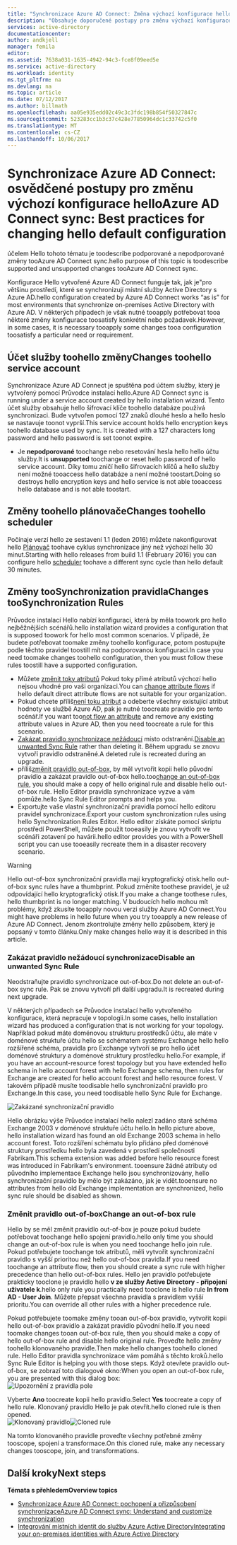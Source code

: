 ```yaml
---
title: "Synchronizace Azure AD Connect: Změna výchozí konfigurace hello | Microsoft Docs"
description: "Obsahuje doporučené postupy pro změnu výchozí konfigurace hello synchronizace Azure AD Connect."
services: active-directory
documentationcenter: 
author: andkjell
manager: femila
editor: 
ms.assetid: 7638a031-1635-4942-94c3-fce8f09eed5e
ms.service: active-directory
ms.workload: identity
ms.tgt_pltfrm: na
ms.devlang: na
ms.topic: article
ms.date: 07/12/2017
ms.author: billmath
ms.openlocfilehash: aa05e935edd02c49c3c3fdc198b854f50327847c
ms.sourcegitcommit: 523283cc1b3c37c428e77850964dc1c33742c5f0
ms.translationtype: MT
ms.contentlocale: cs-CZ
ms.lasthandoff: 10/06/2017
---
```

# <a name="azure-ad-connect-sync-best-practices-for-changing-hello-default-configuration"></a><span data-ttu-id="d620a-103">Synchronizace Azure AD Connect: osvědčené postupy pro změnu výchozí konfigurace hello</span><span class="sxs-lookup"><span data-stu-id="d620a-103">Azure AD Connect sync: Best practices for changing hello default configuration</span></span>
<span data-ttu-id="d620a-104">účelem Hello tohoto tématu je toodescribe podporované a nepodporované změny tooAzure AD Connect sync.</span><span class="sxs-lookup"><span data-stu-id="d620a-104">hello purpose of this topic is toodescribe supported and unsupported changes tooAzure AD Connect sync.</span></span>

<span data-ttu-id="d620a-105">Konfigurace Hello vytvořené Azure AD Connect funguje tak, jak je"pro většinu prostředí, které se synchronizují místní služby Active Directory s Azure AD.</span><span class="sxs-lookup"><span data-stu-id="d620a-105">hello configuration created by Azure AD Connect works “as is” for most environments that synchronize on-premises Active Directory with Azure AD.</span></span> <span data-ttu-id="d620a-106">V některých případech je však nutné tooapply potřebovat tooa některé změny konfigurace toosatisfy konkrétní nebo požadavek.</span><span class="sxs-lookup"><span data-stu-id="d620a-106">However, in some cases, it is necessary tooapply some changes tooa configuration toosatisfy a particular need or requirement.</span></span>

## <a name="changes-toohello-service-account"></a><span data-ttu-id="d620a-107">Účet služby toohello změny</span><span class="sxs-lookup"><span data-stu-id="d620a-107">Changes toohello service account</span></span>
<span data-ttu-id="d620a-108">Synchronizace Azure AD Connect je spuštěna pod účtem služby, který je vytvořený pomocí Průvodce instalací hello.</span><span class="sxs-lookup"><span data-stu-id="d620a-108">Azure AD Connect sync is running under a service account created by hello installation wizard.</span></span> <span data-ttu-id="d620a-109">Tento účet služby obsahuje hello šifrovací klíče toohello databáze používá synchronizaci. Bude vytvořen pomocí 127 znaků dlouhé heslo a hello heslo se nastavuje toonot vyprší.</span><span class="sxs-lookup"><span data-stu-id="d620a-109">This service account holds hello encryption keys toohello database used by sync. It is created with a 127 characters long password and hello password is set toonot expire.</span></span>

* <span data-ttu-id="d620a-110">Je **nepodporované** toochange nebo resetování hesla hello hello účtu služby.</span><span class="sxs-lookup"><span data-stu-id="d620a-110">It is **unsupported** toochange or reset hello password of hello service account.</span></span> <span data-ttu-id="d620a-111">Díky tomu zničí hello šifrovacích klíčů a hello služby není možné tooaccess hello databáze a není možné toostart.</span><span class="sxs-lookup"><span data-stu-id="d620a-111">Doing so destroys hello encryption keys and hello service is not able tooaccess hello database and is not able toostart.</span></span>

## <a name="changes-toohello-scheduler"></a><span data-ttu-id="d620a-112">Změny toohello plánovače</span><span class="sxs-lookup"><span data-stu-id="d620a-112">Changes toohello scheduler</span></span>
<span data-ttu-id="d620a-113">Počínaje verzí hello ze sestavení 1.1 (leden 2016) můžete nakonfigurovat hello [Plánovač](active-directory-aadconnectsync-feature-scheduler.md) toohave cyklus synchronizace jiný než výchozí hello 30 minut.</span><span class="sxs-lookup"><span data-stu-id="d620a-113">Starting with hello releases from build 1.1 (February 2016) you can configure hello [scheduler](active-directory-aadconnectsync-feature-scheduler.md) toohave a different sync cycle than hello default 30 minutes.</span></span>

## <a name="changes-toosynchronization-rules"></a><span data-ttu-id="d620a-114">Změny tooSynchronization pravidla</span><span class="sxs-lookup"><span data-stu-id="d620a-114">Changes tooSynchronization Rules</span></span>
<span data-ttu-id="d620a-115">Průvodce instalací Hello nabízí konfiguraci, která by měla toowork pro hello nejběžnějších scénářů.</span><span class="sxs-lookup"><span data-stu-id="d620a-115">hello installation wizard provides a configuration that is supposed toowork for hello most common scenarios.</span></span> <span data-ttu-id="d620a-116">V případě, že budete potřebovat toomake změny toohello konfigurace, potom postupujte podle těchto pravidel toostill mít na podporovanou konfiguraci.</span><span class="sxs-lookup"><span data-stu-id="d620a-116">In case you need toomake changes toohello configuration, then you must follow these rules toostill have a supported configuration.</span></span>

* <span data-ttu-id="d620a-117">Můžete [změnit toky atributů](active-directory-aadconnectsync-change-the-configuration.md#other-common-attribute-flow-changes) Pokud toky přímé atributů výchozí hello nejsou vhodné pro vaši organizaci.</span><span class="sxs-lookup"><span data-stu-id="d620a-117">You can [change attribute flows](active-directory-aadconnectsync-change-the-configuration.md#other-common-attribute-flow-changes) if hello default direct attribute flows are not suitable for your organization.</span></span>
* <span data-ttu-id="d620a-118">Pokud chcete příliš[není toku atribut](active-directory-aadconnectsync-change-the-configuration.md#do-not-flow-an-attribute) a odeberte všechny existující atribut hodnoty ve službě Azure AD, pak je nutné toocreate pravidlo pro tento scénář.</span><span class="sxs-lookup"><span data-stu-id="d620a-118">If you want too[not flow an attribute](active-directory-aadconnectsync-change-the-configuration.md#do-not-flow-an-attribute) and remove any existing attribute values in Azure AD, then you need toocreate a rule for this scenario.</span></span>
* <span data-ttu-id="d620a-119">[Zakázat pravidlo synchronizace nežádoucí](#disable-an-unwanted-sync-rule) místo odstranění.</span><span class="sxs-lookup"><span data-stu-id="d620a-119">[Disable an unwanted Sync Rule](#disable-an-unwanted-sync-rule) rather than deleting it.</span></span> <span data-ttu-id="d620a-120">Během upgradu se znovu vytvoří pravidlo odstraněné.</span><span class="sxs-lookup"><span data-stu-id="d620a-120">A deleted rule is recreated during an upgrade.</span></span>
* <span data-ttu-id="d620a-121">příliš[změnit pravidlo out-of-box](#change-an-out-of-box-rule), by měl vytvořit kopii hello původní pravidlo a zakázat pravidlo out-of-box hello.</span><span class="sxs-lookup"><span data-stu-id="d620a-121">too[change an out-of-box rule](#change-an-out-of-box-rule), you should make a copy of hello original rule and disable hello out-of-box rule.</span></span> <span data-ttu-id="d620a-122">Hello Editor pravidla synchronizace vyzve a vám pomůže.</span><span class="sxs-lookup"><span data-stu-id="d620a-122">hello Sync Rule Editor prompts and helps you.</span></span>
* <span data-ttu-id="d620a-123">Exportujte vaše vlastní synchronizační pravidla pomocí hello editoru pravidel synchronizace.</span><span class="sxs-lookup"><span data-stu-id="d620a-123">Export your custom synchronization rules using hello Synchronization Rules Editor.</span></span> <span data-ttu-id="d620a-124">Hello editor získáte pomocí skriptu prostředí PowerShell, můžete použít tooeasily je znovu vytvořit ve scénáři zotavení po havárii.</span><span class="sxs-lookup"><span data-stu-id="d620a-124">hello editor provides you with a PowerShell script you can use tooeasily recreate them in a disaster recovery scenario.</span></span>

> [!WARNING]
> <span data-ttu-id="d620a-125">Hello out-of-box synchronizační pravidla mají kryptografický otisk.</span><span class="sxs-lookup"><span data-stu-id="d620a-125">hello out-of-box sync rules have a thumbprint.</span></span> <span data-ttu-id="d620a-126">Pokud změníte toothese pravidel, je už odpovídající hello kryptografický otisk.</span><span class="sxs-lookup"><span data-stu-id="d620a-126">If you make a change toothese rules, hello thumbprint is no longer matching.</span></span> <span data-ttu-id="d620a-127">V budoucích hello mohou mít problémy, když zkusíte tooapply novou verzi služby Azure AD Connect.</span><span class="sxs-lookup"><span data-stu-id="d620a-127">You might have problems in hello future when you try tooapply a new release of Azure AD Connect.</span></span> <span data-ttu-id="d620a-128">Jenom zkontrolujte změny hello způsobem, který je popsaný v tomto článku.</span><span class="sxs-lookup"><span data-stu-id="d620a-128">Only make changes hello way it is described in this article.</span></span>

### <a name="disable-an-unwanted-sync-rule"></a><span data-ttu-id="d620a-129">Zakázat pravidlo nežádoucí synchronizace</span><span class="sxs-lookup"><span data-stu-id="d620a-129">Disable an unwanted Sync Rule</span></span>
<span data-ttu-id="d620a-130">Neodstraňujte pravidlo synchronizace out-of-box.</span><span class="sxs-lookup"><span data-stu-id="d620a-130">Do not delete an out-of-box sync rule.</span></span> <span data-ttu-id="d620a-131">Pak se znovu vytvoří při další upgradu.</span><span class="sxs-lookup"><span data-stu-id="d620a-131">It is recreated during next upgrade.</span></span>

<span data-ttu-id="d620a-132">V některých případech se Průvodce instalací hello vytvořeného konfigurace, která nepracuje v topologii.</span><span class="sxs-lookup"><span data-stu-id="d620a-132">In some cases, hello installation wizard has produced a configuration that is not working for your topology.</span></span> <span data-ttu-id="d620a-133">Například pokud máte doménovou strukturu prostředků účtu, ale máte v doménové struktuře účtu hello se schématem systému Exchange hello hello rozšířené schéma, pravidla pro Exchange vytvoří se pro hello účet doménové struktury a doménové struktury prostředku hello.</span><span class="sxs-lookup"><span data-stu-id="d620a-133">For example, if you have an account-resource forest topology but you have extended hello schema in hello account forest with hello Exchange schema, then rules for Exchange are created for hello account forest and hello resource forest.</span></span> <span data-ttu-id="d620a-134">V takovém případě musíte toodisable hello synchronizační pravidlo pro Exchange.</span><span class="sxs-lookup"><span data-stu-id="d620a-134">In this case, you need toodisable hello Sync Rule for Exchange.</span></span>

![Zakázané synchronizační pravidlo](./media/active-directory-aadconnectsync-best-practices-changing-default-configuration/exchangedisabledrule.png)

<span data-ttu-id="d620a-136">Hello obrázku výše Průvodce instalací hello nalezl zadáno staré schéma Exchange 2003 v doménové struktuře účtu hello.</span><span class="sxs-lookup"><span data-stu-id="d620a-136">In hello picture above, hello installation wizard has found an old Exchange 2003 schema in hello account forest.</span></span> <span data-ttu-id="d620a-137">Toto rozšíření schématu bylo přidáno před doménové struktury prostředku hello byla zavedená v prostředí společnosti Fabrikam.</span><span class="sxs-lookup"><span data-stu-id="d620a-137">This schema extension was added before hello resource forest was introduced in Fabrikam's environment.</span></span> <span data-ttu-id="d620a-138">tooensure žádné atributy od původního implementace Exchange hello jsou synchronizovány, hello synchronizační pravidlo by mělo být zakázáno, jak je vidět.</span><span class="sxs-lookup"><span data-stu-id="d620a-138">tooensure no attributes from hello old Exchange implementation are synchronized, hello sync rule should be disabled as shown.</span></span>

### <a name="change-an-out-of-box-rule"></a><span data-ttu-id="d620a-139">Změnit pravidlo out-of-box</span><span class="sxs-lookup"><span data-stu-id="d620a-139">Change an out-of-box rule</span></span>
<span data-ttu-id="d620a-140">Hello by se měl změnit pravidlo out-of-box je pouze pokud budete potřebovat toochange hello spojení pravidlo.</span><span class="sxs-lookup"><span data-stu-id="d620a-140">hello only time you should change an out-of-box rule is when you need toochange hello join rule.</span></span> <span data-ttu-id="d620a-141">Pokud potřebujete toochange tok atributů, měli vytvořit synchronizační pravidlo s vyšší prioritou než hello out-of-box pravidla.</span><span class="sxs-lookup"><span data-stu-id="d620a-141">If you need toochange an attribute flow, then you should create a sync rule with higher precedence than hello out-of-box rules.</span></span> <span data-ttu-id="d620a-142">Hello jen pravidlo potřebujete prakticky tooclone je pravidlo hello **v ze služby Active Directory - připojení uživatele k**.</span><span class="sxs-lookup"><span data-stu-id="d620a-142">hello only rule you practically need tooclone is hello rule **In from AD - User Join**.</span></span> <span data-ttu-id="d620a-143">Můžete přepsat všechna pravidla s pravidlem vyšší prioritu.</span><span class="sxs-lookup"><span data-stu-id="d620a-143">You can override all other rules with a higher precedence rule.</span></span>

<span data-ttu-id="d620a-144">Pokud potřebujete toomake změny tooan out-of-box pravidlo, vytvořit kopii hello out-of-box pravidlo a zakázat pravidlo původní hello.</span><span class="sxs-lookup"><span data-stu-id="d620a-144">If you need toomake changes tooan out-of-box rule, then you should make a copy of hello out-of-box rule and disable hello original rule.</span></span> <span data-ttu-id="d620a-145">Proveďte hello změny toohello klonovaného pravidle.</span><span class="sxs-lookup"><span data-stu-id="d620a-145">Then make hello changes toohello cloned rule.</span></span> <span data-ttu-id="d620a-146">Hello Editor pravidla synchronizace vám pomáhá s těchto kroků.</span><span class="sxs-lookup"><span data-stu-id="d620a-146">hello Sync Rule Editor is helping you with those steps.</span></span> <span data-ttu-id="d620a-147">Když otevřete pravidlo out-of-box, se zobrazí toto dialogové okno:</span><span class="sxs-lookup"><span data-stu-id="d620a-147">When you open an out-of-box rule, you are presented with this dialog box:</span></span>  
![Upozornění z pravidla pole](./media/active-directory-aadconnectsync-best-practices-changing-default-configuration/warningoutofboxrule.png)

<span data-ttu-id="d620a-149">Vyberte **Ano** toocreate kopii hello pravidlo.</span><span class="sxs-lookup"><span data-stu-id="d620a-149">Select **Yes** toocreate a copy of hello rule.</span></span> <span data-ttu-id="d620a-150">Klonovaný pravidlo Hello je pak otevřít.</span><span class="sxs-lookup"><span data-stu-id="d620a-150">hello cloned rule is then opened.</span></span>  
<span data-ttu-id="d620a-151">![Klonovaný pravidlo](./media/active-directory-aadconnectsync-best-practices-changing-default-configuration/clonedrule.png)</span><span class="sxs-lookup"><span data-stu-id="d620a-151">![Cloned rule](./media/active-directory-aadconnectsync-best-practices-changing-default-configuration/clonedrule.png)</span></span>

<span data-ttu-id="d620a-152">Na tomto klonovaného pravidle proveďte všechny potřebné změny tooscope, spojení a transformace.</span><span class="sxs-lookup"><span data-stu-id="d620a-152">On this cloned rule, make any necessary changes tooscope, join, and transformations.</span></span>

## <a name="next-steps"></a><span data-ttu-id="d620a-153">Další kroky</span><span class="sxs-lookup"><span data-stu-id="d620a-153">Next steps</span></span>
<span data-ttu-id="d620a-154">**Témata s přehledem**</span><span class="sxs-lookup"><span data-stu-id="d620a-154">**Overview topics**</span></span>

* [<span data-ttu-id="d620a-155">Synchronizace Azure AD Connect: pochopení a přizpůsobení synchronizace</span><span class="sxs-lookup"><span data-stu-id="d620a-155">Azure AD Connect sync: Understand and customize synchronization</span></span>](active-directory-aadconnectsync-whatis.md)
* [<span data-ttu-id="d620a-156">Integrování místních identit do služby Azure Active Directory</span><span class="sxs-lookup"><span data-stu-id="d620a-156">Integrating your on-premises identities with Azure Active Directory</span></span>](active-directory-aadconnect.md)
